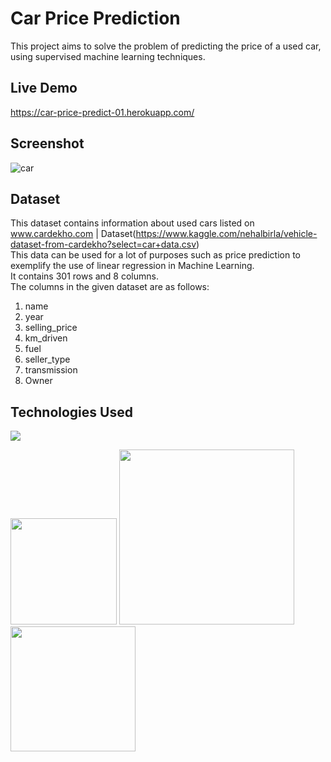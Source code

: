 # Car Price Prediction
This project aims to solve the problem of predicting the price of a used car, using supervised machine learning techniques. 

## Live Demo
https://car-price-predict-01.herokuapp.com/

## Screenshot
![car](https://user-images.githubusercontent.com/73738015/103065286-3d63bb80-45dc-11eb-877a-4e52308b9e69.JPG)

## Dataset
This dataset contains information about used cars listed on www.cardekho.com | Dataset(https://www.kaggle.com/nehalbirla/vehicle-dataset-from-cardekho?select=car+data.csv) </br>
This data can be used for a lot of purposes such as price prediction to exemplify the use of linear regression in Machine Learning.  </br>
It contains 301 rows and 8 columns.  </br>
The columns in the given dataset are as follows:  </br>
1. name </br>
2. year  </br>
3. selling_price </br>
4. km_driven </br>
5. fuel </br>
5. seller_type </br>
7. transmission </br>
8. Owner </br>

## Technologies Used

![](https://forthebadge.com/images/badges/made-with-python.svg)

[<img target="_blank" src="https://flask.palletsprojects.com/en/1.1.x/_images/flask-logo.png" width=170>](https://flask.palletsprojects.com/en/1.1.x/) [<img target="_blank" src="https://number1.co.za/wp-content/uploads/2017/10/gunicorn_logo-300x85.png" width=280>](https://gunicorn.org) [<img target="_blank" src="https://scikit-learn.org/stable/_static/scikit-learn-logo-small.png" width=200>](https://scikit-learn.org/stable/) 

